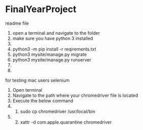 # FinalYearProject


readme file


1. open a terminal and navigate to the folder
2. make sure you have python 3 installed
3. 
4. python3 -m pip install -r reqirements.txt
5. python3 mysite/manage.py migrate
6. python3 mysite/manage.py runserver
7. 
8. 




for testing mac users
selenium
1. Open terminal
2. Navigate to the path where your chromedriver file is located
3. Execute the below command
4. 1. sudo cp chromedriver /usr/local/bin
5. 2. xattr -d com.apple.quarantine chromedriver



